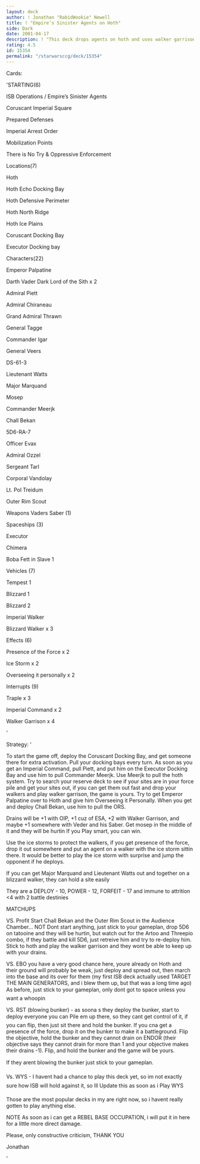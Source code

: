 ```yaml
---
layout: deck
author: ! Jonathan "RabidWookie" Newell
title: ! "Empire’s Sinister Agents on Hoth"
side: Dark
date: 2001-04-17
description: ! "This deck drops agents on hoth and uses walker garrisons to boost drains."
rating: 4.5
id: 15354
permalink: "/starwarsccg/deck/15354"
---
```

Cards: 

'STARTING(6)

ISB Operations / Empire’s Sinister Agents

Coruscant Imperial Square

Prepared Defenses

Imperial Arrest Order

Mobilization Points

There is No Try & Oppressive Enforcement


Locations(7)

Hoth

Hoth Echo Docking Bay

Hoth Defensive Perimeter

Hoth North Ridge

Hoth Ice Plains

Coruscant Docking Bay

Executor Docking bay


Characters(22)

Emperor Palpatine

Darth Vader Dark Lord of the Sith x 2

Admiral Piett

Admiral Chiraneau

Grand Admiral Thrawn

General Tagge

Commander Igar

General Veers

DS-61-3

Lieutenant Watts

Major Marquand

Mosep

Commander Meerjk

Chall Bekan

5D6-RA-7

Officer Evax

Admiral Ozzel

Sergeant Tarl

Corporal Vandolay

Lt. Pol Treidum

Outer Rim Scout


Weapons Vaders Saber (1)


Spaceships (3)

Executor

Chimera

Boba Fett in Slave 1


Vehicles (7)

Tempest 1

Blizzard 1

Blizzard 2

Imperial Walker

Blizzard Walker x 3


Effects (6)

Presence of the Force x 2

Ice Storm x 2

Overseeing it personally x 2


Interrupts (9)

Traple x 3

Imperial Command x 2

Walker Garrison x 4



'

Strategy: '

To start the game off, deploy the Coruscant Docking Bay, and get someone there for extra activation.  Pull your docking bays every turn. As soon as you get an Imperial Command, pull Piett, and put him on the Executor Docking Bay and use him to pull Commander Meerjk.  Use Meerjk to pull the hoth system.  Try to search your reserve deck to see if your sites are in your force pile and get your sites out, if you can get them out fast and drop your walkers and play walker garrison, the game is yours.  Try to get Emperor Palpatine over to Hoth and give him Overseeing it Personally.  When you get and deploy Chall Bekan, use him to pull the ORS.  


Drains will be +1 with OIP, +1 cuz of ESA, +2 with Walker Garrison, and maybe +1 somewhere with Veder and his Saber.  Get mosep in the middle of it and they will be hurtin If you Play smart, you can win.


Use the ice storms to protect the walkers, if you get presence of the force, drop it out somewhere and put an agent on a walker with the ice storm sittin there.  It would be better to play the ice storm with surprise and jump the opponent if he deploys. 


If you can get Major Marquand and Lieutenant Watts out and together on a blizzard walker, they can hold a site easily

They are a DEPLOY - 10, POWER - 12, FORFEIT - 17 and immune to attrition <4 with 2 battle destinies


MATCHUPS

VS. Profit Start Chall Bekan and the Outer Rim Scout in the Audience Chamber... NOT  Dont start anything, just stick to your gameplan, drop 5D6 on tatooine and they will be hurtin, but watch out for the Artoo and Threepio combo, if they battle and kill 5D6, just retreive him and try to re-deploy him. Stick to hoth and play the walker garrison and they wont be able to keep up with your drains. 


VS. EBO you have a very good chance here, youre already on Hoth and their ground will probably be weak, just deploy and spread out, then march into the base and its over for them (my first ISB deck actually used TARGET THE MAIN GENERATORS, and i blew them up, but that was a long time ago)  As before, just stick to your gameplan, only dont got to space unless you want a whoopin


VS. RST (blowing bunker) - as soona s they deploy the bunker, start to deploy everyone you can Pile em up there, so they cant get control of it, if you can flip, then just sit there and hold the bunker.  If you cna get a presence of the force, drop it on the bunker to make it a battleground.  Flip the objective, hold the bunker and they cannot drain on ENDOR (their objective says they cannot drain for more than 1 and your objective makes their drains -1).  Flip, and hold the bunker and the game will be yours.

If they arent blowing the bunker just stick to your gameplan.


Vs. WYS - I havent had a chance to play this deck yet, so im not exactly sure how ISB will hold against it, so Ill Update this as soon as i Play WYS


Those are the most popular decks in my are right now, so i havent really gotten to play anything else.


NOTE As soon as i can get a REBEL BASE OCCUPATION, i will put it in here for a little more direct damage.  


Please, only constructive criticism, THANK YOU


Jonathan







'
